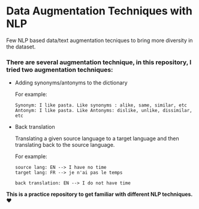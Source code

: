 # Data Augmentation Techniques with NLP

Few NLP based data/text augmentation tecniques to bring more diversity in the dataset.

### There are several augmentation technique, in this repository, I tried two augmentation techniques:

- Adding synonyms/antonyms to the dictionary

  For example:
  ```
  Synonym: I like pasta. Like synonyms : alike, same, similar, etc
  Antonym: I like pasta. Like Antonyms: dislike, unlike, dissimilar, etc
  ```
- Back translation  
 
   Translating a given source language to a target language and then translating back to the source language.

   For example:
   ```
   source lang: EN --> I have no time
   target lang: FR --> je n'ai pas le temps       

   back translation: EN --> I do not have time               
  ```
 
 **This is a practice repository to get familiar with different NLP techniques. ❤️**
